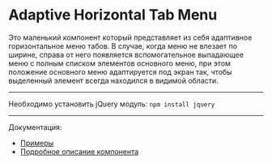 # Adaptive Horizontal Tab Menu

Это маленький компонент который представляет из себя адаптивное горизонтальное меню табов. В случае, когда меню не влезает по ширине,
справа от него появляется вспомогательное выпадающее меню с полным списком элементов основного меню, при этом положение основного меню адаптируется под экран так, чтобы выделенный элемент всегда находился в видимой области.

---

Необходимо установить jQuery модуль: `npm install jquery`

---

Документация:

* [Примеры](./docs/ru/EXAMPLES.md)
* [Подробное описание компонента](./docs/ru/DESCRIPTION.md)
